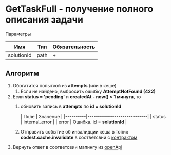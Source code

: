 # GetTaskFull - получение полного описания задачи

Параметры

| Имя        | Тип  | Обязательность |
|------------|------|----------------|
| solutionId | path | +              |

## Алгоритм
1. Обогатится попыткой из **attempts** (или в кеше)
   1. Если не найдено, выбросить ошибку **AttemptNotFound (422)**
2. Если **status = 'pending'** и **createdAt - now() > 1 минута**, то
   1. обновить запись в **attempts** по **id = solutionId**

      | Поле     | Значение                    |
          |----------|-----------------------------|
      | status   | internal_error              |
      | error    | Ошибка. id = **solutionId** |
   2. Отправить событие об инвалидции кеша в топик **codest.cache.invalidate** в cоответсвии с [контрактом](../events/CacheInvalidateEvent.md)
4. Вернуть ответ в соответсвии мапингу из [openApi](codest-api-openapi.yaml)